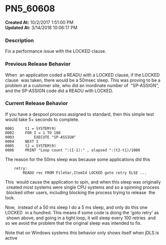 # PN5_60608

**Created At:** 10/2/2017 1:51:00 PM  
**Updated At:** 3/14/2018 10:06:17 PM  


### Description

Fix a performance issue with the LOCKED clause.



### Previous Release Behavior

When  an application coded a READU with a LOCKED clause, if the LOCKED clause  was taken, there would be a 50msec sleep. This was proving to be a problem at a customer site, who did an inordinate number of  "SP-ASSIGN", and the SP-ASSIGN code did a READU with LOCKED.



### Current Release Behavior

If you have a despool process assigned to standard, then this simple test would take 5+ seconds to complete.

```
0001     t1 = SYSTEM(9)
0002     FOR I = 1 TO 100
0003         EXECUTE "SP-ASSIGN"
0004     NEXT I
0005     t2 = SYSTEM(9)
0006     PRINT "Loop count ":(I-1):" , elapsed ":(t2-t1)/1000
```

The reason for the 50ms sleep was because some applications did this

```
    retry:
        READU rec FROM FileVar,ItemId LOCKED goto retry ELSE ...
```

This  would cause the application to spin, and when this sleep was originally  created most systems were single CPU systems and so a spinning process  blocked other users, including blocking the process trying to release  the lock.

Now,  instead of a 50 ms sleep I do a 5 ms sleep, and only do this one LOCKED  in a hundred. This means if some code is doing the 'goto retry' as  shown above, and going in a tight loop, it will sleep every 100 retries  and so we avoid the problem that the original sleep was intended to fix.

Note that on Windows systems this behavior only shows itself when jDLS is active
